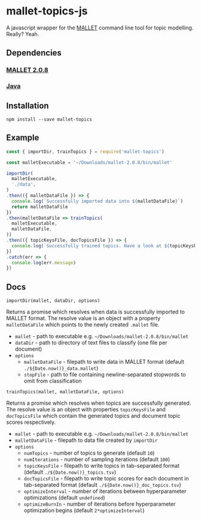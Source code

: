 # mallet-topics-js

A javascript wrapper for the [MALLET](http://mallet.cs.umass.edu/) command line tool for topic modelling. Really? Yeah.

## Dependencies

### [MALLET 2.0.8](http://mallet.cs.umass.edu/download.php)

### [Java](https://www.java.com/download/)


## Installation

```
npm install --save mallet-topics
```

## Example

```javascript
const { importDir, trainTopics } = require('mallet-topics')

const malletExecutable = '~/Downloads/mallet-2.0.8/bin/mallet'

importDir(
  malletExecutable,
  './data',
)
.then(({ malletDataFile }) => {
  console.log(`Successfully imported data into ${malletDataFile}`)
  return malletDataFile
})
.then(malletDataFile => trainTopics(
  malletExecutable,
  malletDataFile,
))
.then(({ topicKeysFile, docTopicsFile }) => {
  console.log(`Successfully trained topics. Have a look at ${topicKeysFile} and ${docTopicsFile}`)
})
.catch(err => {
  console.log(err.message)
})
```

## Docs

`importDir(mallet, dataDir, options)`

Returns a promise which resolves when data is successfully imported to MALLET format.  The resolve value is an object with a property `malletDataFile` which points to the newly created `.mallet` file.

* `mallet` - path to executable e.g. `~/Downloads/mallet-2.0.8/bin/mallet`
* `dataDir` - path to directory of text files to classify (one file per document)
* `options`
  * `malletDataFile` - filepath to write data in MALLET format (default `./${Date.now()}_data.mallet`)
  * `stopFile` - path to file containing newline-separated stopwords to omit from classification


`trainTopics(mallet, malletDataFile, options)`

Returns a promise which resolves when topics are successfully generated.  The resolve value is an object with properties `topicKeysFile` and `docTopicsFile` which contain the generated topics and document topic scores respectively.

* `mallet` - path to executable e.g. `~/Downloads/mallet-2.0.8/bin/mallet`
* `malletDataFile` - filepath to data file created by `importDir`
* `options`
  * `numTopics` - number of topics to generate (default `10`)
  * `numIterations` - number of sampling iterations (default `100`)
  * `topicKeysFile` - filepath to write topics in tab-separated format (default `./${Date.now()}_topics.tsv`)
  * `docTopicsFile` - filepath to write topic scores for each document in tab-separated format (default `./${Date.now()}_doc_topics.tsv`)
  * `optimizeInterval` - number of iterations between hyperparameter optimizations (default `undefined`)
  * `optimizeBurnIn` - number of iterations before hyperparameter optimization begins (default `2*optimizeInterval`)
